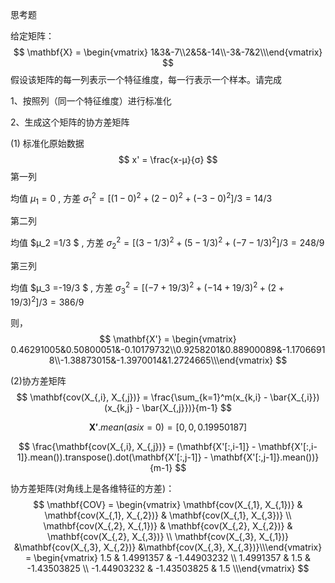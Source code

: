 思考题

给定矩阵：
$$
\mathbf{X} = \begin{vmatrix} 1&3&-7\\2&5&-14\\-3&-7&2\\\end{vmatrix}
$$
假设该矩阵的每一列表示一个特征维度，每一行表示一个样本。请完成

1、按照列（同一个特征维度）进行标准化

2、生成这个矩阵的协方差矩阵



(1) 标准化原始数据
$$
x' = \frac{x-μ}{σ}
$$
第一列 

均值 $μ_1 = 0$ , 方差 ${σ_1}^2 = [(1-0)^2 + (2-0)^2 + (-3-0)^2]/3 = 14/3$ 

第二列 

均值 $μ_2 =1/3 $ , 方差 ${σ_2}^2 = [(3-1/3)^2 + (5-1/3)^2 + (-7-1/3)^2]/3 = 248/9$ 

第三列 

均值 $μ_3 =-19/3 $ , 方差 ${σ_3}^2 = [(-7+19/3)^2 + (-14+19/3)^2 + (2+19/3)^2]/3 = 386/9$ 



则，
$$
\mathbf{X'} = \begin{vmatrix} 0.46291005&0.50800051&-0.10179732\\0.9258201&0.88900089&-1.17066918\\-1.38873015&-1.3970014&1.2724665\\\end{vmatrix}
$$


(2)协方差矩阵
$$
\mathbf{cov(X_{,i}, X_{,j})} = \frac{\sum_{k=1}^m(x_{k,i} - \bar{X_{,i}})(x_{k,j} - \bar{X_{,j}})}{m-1}
$$

$$
\mathbf{X'}.mean(asix=0) = [0,0, 0.19950187]
$$

$$
\frac{\mathbf{cov(X_{,i}, X_{,j})} = (\mathbf{X'[:,i-1]} - \mathbf{X'[:,i-1]}.mean()).transpose().dot(\mathbf{X'[:,j-1]} - \mathbf{X'[:,j-1]}.mean())} {m-1}
$$


协方差矩阵(对角线上是各维特征的方差)：
$$
\mathbf{COV} = \begin{vmatrix} \mathbf{cov(X_{,1}, X_{,1})} & \mathbf{cov(X_{,1}, X_{,2})} & \mathbf{cov(X_{,1}, X_{,3})} \\ \mathbf{cov(X_{,2}, X_{,1})} & \mathbf{cov(X_{,2}, X_{,2})} & \mathbf{cov(X_{,2}, X_{,3})} \\ \mathbf{cov(X_{,3}, X_{,1})} &\mathbf{cov(X_{,3}, X_{,2})} &\mathbf{cov(X_{,3}, X_{,3})}\\\end{vmatrix} = \begin{vmatrix} 1.5 & 1.4991357 & -1.44903232 \\ 1.4991357 & 1.5 & -1.43503825 \\ -1.44903232 & -1.43503825 & 1.5 \\\end{vmatrix}
$$
